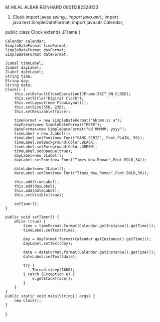 M.HILAL ALBAR REINHARD
09011382328133

1. Clock
import javax.swing.*;
import java.awt.*;
import java.text.SimpleDateFormat;
import java.util.Calendar;

public class Clock extends JFrame {

    Calendar calendar;
    SimpleDateFormat timeFormat;
    SimpleDateFormat dayFormat;
    SimpleDateFormat dateFormat;

    JLabel timeLabel;
    JLabel dayLabel;
    JLabel dateLabel;
    String time;
    String day;
    String date;
    Clock() {
        this.setDefaultCloseOperation(JFrame.EXIT_ON_CLOSE);
        this.setTitle("Digital Clock");
        this.setLayout(new FlowLayout());
        this.setSize(350, 220);
        this.setResizable(false);

        timeFormat = new SimpleDateFormat("hh:mm:ss a");
        dayFormat=new SimpleDateFormat("EEEE");
        dateFormat=new SimpleDateFormat("dd MMMMM, yyyy");
        timeLabel = new JLabel();
        timeLabel.setFont(new Font("SANS_SERIF", Font.PLAIN, 59));
        timeLabel.setBackground(Color.BLACK);
        timeLabel.setForeground(Color.GREEN);
        timeLabel.setOpaque(true);
        dayLabel=new JLabel();
        dayLabel.setFont(new Font("Times_New_Roman",Font.BOLD,34));

        dateLabel=new JLabel();
        dateLabel.setFont(new Font("Times_New_Roman",Font.BOLD,30));

        this.add(timeLabel);
        this.add(dayLabel);
        this.add(dateLabel);
        this.setVisible(true);

        setTimer();
    }

    public void setTimer() {
        while (true) {
            time = timeFormat.format(Calendar.getInstance().getTime());
            timeLabel.setText(time);

            day = dayFormat.format(Calendar.getInstance().getTime());
            dayLabel.setText(day);

            date = dateFormat.format(Calendar.getInstance().getTime());
            dateLabel.setText(date);

            try {
                Thread.sleep(1000);
            } catch (Exception e) {
                e.getStackTrace();
            }
        }
    }
    public static void main(String[] args) {
        new Clock();
    }
}
